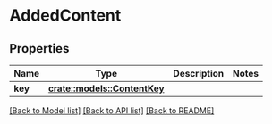 # AddedContent

## Properties

Name | Type | Description | Notes
------------ | ------------- | ------------- | -------------
**key** | [**crate::models::ContentKey**](ContentKey.md) |  | 

[[Back to Model list]](../README.md#documentation-for-models) [[Back to API list]](../README.md#documentation-for-api-endpoints) [[Back to README]](../README.md)


